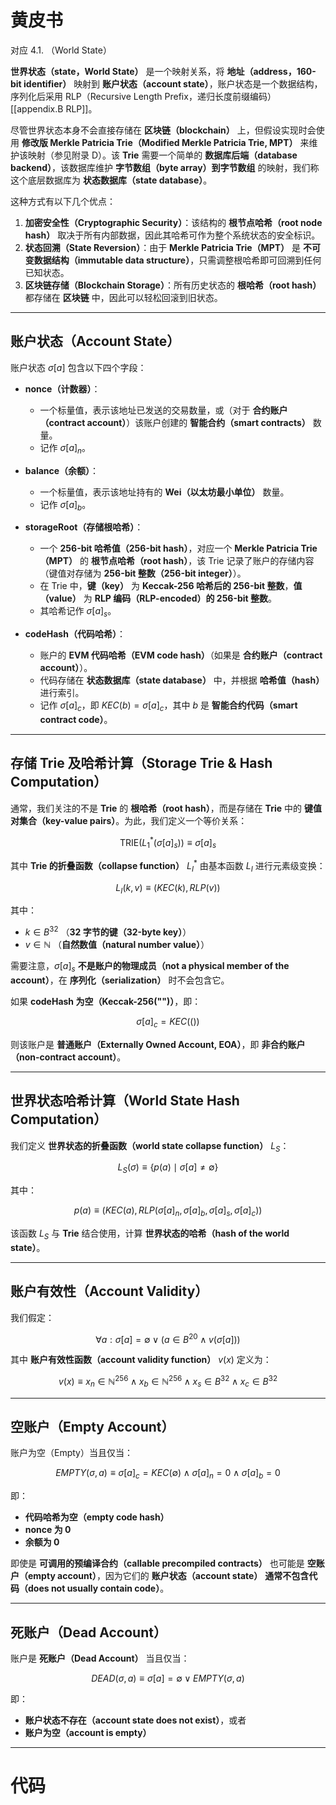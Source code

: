 # 黄皮书

对应 4.1. （World State）

**世界状态（state，World State）** 是一个映射关系，将 **地址（address，160-bit identifier）** 映射到 **账户状态（account state）**，账户状态是一个数据结构，序列化后采用 RLP（Recursive Length Prefix，递归长度前缀编码）[[appendix.B RLP]]。 

尽管世界状态本身不会直接存储在 **区块链（blockchain）** 上，但假设实现时会使用 **修改版 Merkle Patricia Trie（Modified Merkle Patricia Trie, MPT）** 来维护该映射（参见附录 D）。该 **Trie** 需要一个简单的 **数据库后端（database backend）**，该数据库维护 **字节数组（byte array）到字节数组** 的映射，我们称这个底层数据库为 **状态数据库（state database）**。

这种方式有以下几个优点：

1. **加密安全性（Cryptographic Security）**：该结构的 **根节点哈希（root node hash）** 取决于所有内部数据，因此其哈希可作为整个系统状态的安全标识。
2. **状态回溯（State Reversion）**：由于 **Merkle Patricia Trie（MPT）** 是 **不可变数据结构（immutable data structure）**，只需调整根哈希即可回溯到任何已知状态。
3. **区块链存储（Blockchain Storage）**：所有历史状态的 **根哈希（root hash）** 都存储在 **区块链** 中，因此可以轻松回滚到旧状态。

---

## 账户状态（Account State）

账户状态 $σ[a]$ 包含以下四个字段：

- **nonce（计数器）**：
  - 一个标量值，表示该地址已发送的交易数量，或（对于 **合约账户（contract account）**）该账户创建的 **智能合约（smart contracts）** 数量。
  - 记作 $σ[a]_n$。

- **balance（余额）**：
  - 一个标量值，表示该地址持有的 **Wei（以太坊最小单位）** 数量。
  - 记作 $σ[a]_b$。

- **storageRoot（存储根哈希）**：
  - 一个 **256-bit 哈希值（256-bit hash）**，对应一个 **Merkle Patricia Trie（MPT）** 的 **根节点哈希（root hash）**，该 Trie 记录了账户的存储内容（键值对存储为 **256-bit 整数（256-bit integer）**）。
  - 在 Trie 中，**键（key）** 为 **Keccak-256 哈希后的 256-bit 整数**，**值（value）** 为 **RLP 编码（RLP-encoded）的 256-bit 整数**。
  - 其哈希记作 $σ[a]_s$。

- **codeHash（代码哈希）**：
  - 账户的 **EVM 代码哈希（EVM code hash）**（如果是 **合约账户（contract account）**）。
  - 代码存储在 **状态数据库（state database）** 中，并根据 **哈希值（hash）** 进行索引。
  - 记作 $σ[a]_c$，即 $KEC(b) = σ[a]_c$，其中 $b$ 是 **智能合约代码（smart contract code）**。

---

## 存储 Trie 及哈希计算（Storage Trie & Hash Computation）

通常，我们关注的不是 **Trie** 的 **根哈希（root hash）**，而是存储在 **Trie** 中的 **键值对集合（key-value pairs）**。为此，我们定义一个等价关系：

$$
\text{TRIE}(L_1^*(σ[a]_s)) ≡ σ[a]_s
$$

其中 **Trie 的折叠函数（collapse function）** $L_I^*$ 由基本函数 $L_I$ 进行元素级变换：

$$
L_I(k, v) ≡ (KEC(k), RLP(v))
$$

其中：

- $k \in B^{32}$ （**32 字节的键（32-byte key）**）
- $v \in \mathbb{N}$  （**自然数值（natural number value）**）

需要注意，$σ[a]_s$ **不是账户的物理成员（not a physical member of the account）**，在 **序列化（serialization）** 时不会包含它。

如果 **codeHash 为空（Keccak-256("")）**，即：

$$
σ[a]_c = KEC(())
$$

则该账户是 **普通账户（Externally Owned Account, EOA）**，即 **非合约账户（non-contract account）**。

---

## 世界状态哈希计算（World State Hash Computation）

我们定义 **世界状态的折叠函数（world state collapse function）** $L_S$：

$$
L_S(σ) ≡ \{ p(a) \mid σ[a] \neq \emptyset \}
$$

其中：

$$
p(a) ≡ \left( KEC(a), RLP(σ[a]_n, σ[a]_b, σ[a]_s, σ[a]_c) \right)
$$

该函数 $L_S$ 与 **Trie** 结合使用，计算 **世界状态的哈希（hash of the world state）**。

---

## 账户有效性（Account Validity）

我们假定：

$$
\forall a : σ[a] = \emptyset \vee (a \in B^{20} \wedge v(σ[a]))
$$

其中 **账户有效性函数（account validity function）** $v(x)$ 定义为：

$$
v(x) ≡ x_n \in \mathbb{N}^{256} \wedge x_b \in \mathbb{N}^{256} \wedge x_s \in B^{32} \wedge x_c \in B^{32}
$$

---

## 空账户（Empty Account）

账户为空（Empty）当且仅当：

$$
EMPTY(σ, a) ≡ σ[a]_c = KEC(\emptyset) \wedge σ[a]_n = 0 \wedge σ[a]_b = 0
$$

即：

- **代码哈希为空（empty code hash）**
- **nonce 为 0**
- **余额为 0**

即使是 **可调用的预编译合约（callable precompiled contracts）** 也可能是 **空账户（empty account）**，因为它们的 **账户状态（account state）** **通常不包含代码（does not usually contain code）**。

---

## 死账户（Dead Account）

账户是 **死账户（Dead Account）** 当且仅当：

$$
DEAD(σ, a) ≡ σ[a] = \emptyset \vee EMPTY(σ, a)
$$

即：

- **账户状态不存在（account state does not exist）**，或者
- **账户为空（account is empty）**

---


# 代码
